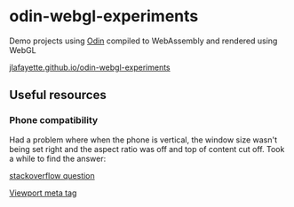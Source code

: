 # odin-webgl-experiments

Demo projects using [Odin]("https://odin-lang.org/") compiled to WebAssembly and rendered using WebGL

[jlafayette.github.io/odin-webgl-experiments](https://jlafayette.github.io/odin-webgl-experiments/)

## Useful resources

### Phone compatibility

Had a problem where when the phone is vertical, the window size wasn't being set right and the
aspect ratio was off and top of content cut off.  Took a while to find the answer:

[stackoverflow question](https://stackoverflow.com/questions/26799330/why-does-window-innerheight-return-180-when-in-horizontal-orientation)

[Viewport meta tag](https://developer.mozilla.org/en-US/docs/Web/HTML/Viewport_meta_tag)

